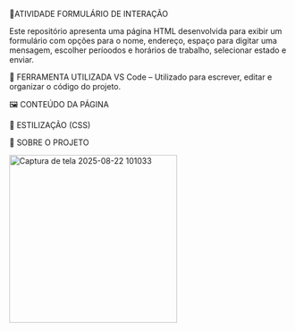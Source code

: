📝ATIVIDADE FORMULÁRIO DE INTERAÇÃO


Este repositório apresenta uma página HTML desenvolvida para exibir um formulário
com opções para o nome, endereço, espaço para digitar uma mensagem, escolher períoodos e horários de trabalho,
selecionar estado e enviar.


🧩 FERRAMENTA UTILIZADA
VS Code – Utilizado para escrever, editar e organizar o código do projeto.

🖼️ CONTEÚDO DA PÁGINA


🎨 ESTILIZAÇÃO (CSS)

📄 SOBRE O PROJETO



















<img width="300" height="300" alt="Captura de tela 2025-08-22 101033" src="https://github.com/user-attachments/assets/85874c64-52d6-4723-be85-27f3ec6b107f" />
